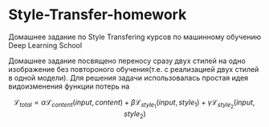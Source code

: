 # Style-Transfer-homework
Домашнее задание по Style Transfering курсов по машинному обучению Deep Learning School 

Домашнее задание посвящено переносу сразу двух стилей на одно изображение без повтороного обучения(т.е. с реализацией двух стилей в одной модели). Для решения задачи использовалась простая идея видоизменения функции потерь на 

$$	\mathcal L_{total} = \alpha \mathcal L_{content}(input,content) + \beta \mathcal L_{style_1}(input,style_1) + \gamma \mathcal L_{style_2}(input,style_2)$$

